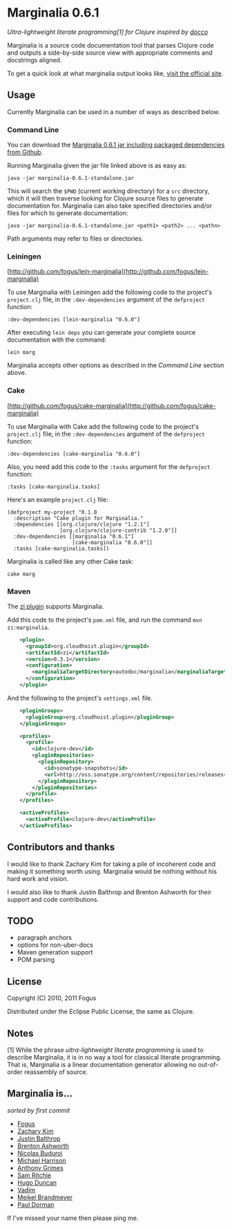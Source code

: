 Marginalia 0.6.1
==========
*Ultra-lightweight literate programming[1] for Clojure inspired by [docco](http://jashkenas.github.com/docco/)*

Marginalia is a source code documentation tool that parses Clojure code and outputs a side-by-side source view with appropriate comments and docstrings aligned.  

To get a quick look at what marginalia output looks like, [visit the official site](http://fogus.me/fun/marginalia/).

Usage
-----

Currently Marginalia can be used in a number of ways as described below.

### Command Line

You can download the [Marginalia 0.6.1 jar including packaged dependencies from Github](https://github.com/downloads/fogus/marginalia/marginalia-0.6.1-standalone.jar).

Running Marginalia given the jar file linked above is as easy as:

    java -jar marginalia-0.6.1-standalone.jar

This will search the `$PWD` (current working directory) for a `src` directory, which it will then traverse looking for Clojure source files to generate documentation for.  Marginalia can also take specified directories and/or files for which to generate documentation:

    java -jar marginalia-0.6.1-standalone.jar <path1> <path2> ... <pathn>

Path arguments may refer to files or directories.

### Leiningen

[http://github.com/fogus/lein-marginalia](http://github.com/fogus/lein-marginalia)

To use Marginalia with Leiningen add the following code to the project's `project.clj` file, in the `:dev-dependencies` argument of the `defproject` function:

    :dev-dependencies [lein-marginalia "0.6.0"]

After executing `lein deps` you can generate your complete source documentation with the command:

    lein marg

Marginalia accepts other options as described in the *Command Line* section above.

### Cake

[http://github.com/fogus/cake-marginalia](http://github.com/fogus/cake-marginalia)

To use Marginalia with Cake add the following code to the project's `project.clj` file, in the `:dev-dependencies` argument of the `defproject` function:

    :dev-dependencies [cake-marginalia "0.6.0"]

Also, you need add this code to the `:tasks` argument for the `defproject` function:

    :tasks [cake-marginalia.tasks]

Here's an example `project.clj` file:

    (defproject my-project "0.1.0
      :description "Cake plugin for Marginalia."
      :dependencies [[org.clojure/clojure "1.2.1"]
                     [org.clojure/clojure-contrib "1.2.0"]]
      :dev-dependencies [[marginalia "0.6.1"]
                         [cake-marginalia "0.6.0"]]
      :tasks [cake-marginalia.tasks])

Marginalia is called like any other Cake task:

    cake marg

### Maven

The [zi plugin](https://github.com/pallet/zi) supports Marginalia.

Add this code to the project's `pom.xml` file, and run the command `mvn zi:marginalia`.

```xml
    <plugin>
      <groupId>org.cloudhoist.plugin</groupId>
      <artifactId>zi</artifactId>
      <version>0.3.1</version>
      <configuration>
        <marginaliaTargetDirectory>autodoc/marginalia</marginaliaTargetDirectory>
      </configuration>
    </plugin>
```

And the following to the project's `settings.xml` file.

```xml
    <pluginGroups>
      <pluginGroup>org.cloudhoist.plugin</pluginGroup>
    </pluginGroups>

    <profiles>
      <profile>
        <id>clojure-dev</id>
        <pluginRepositories>
          <pluginRepository>
            <id>sonatype-snapshots</id>
            <url>http://oss.sonatype.org/content/repositories/releases</url>
          </pluginRepository>
        </pluginRepositories>
      </profile>
    </profiles>

    <activeProfiles>
      <activeProfile>clojure-dev</activeProfile>
    </activeProfiles>
```

Contributors and thanks
-----------------------

I would like to thank Zachary Kim for taking a pile of incoherent code and making it something worth using.  Marginalia would be nothing without his hard work and vision.

I would also like to thank Justin Balthrop and Brenton Ashworth for their support and code contributions.

TODO
----
* paragraph anchors
* options for non-uber-docs
* Maven generation support
* POM parsing

License
-------

Copyright (C) 2010, 2011 Fogus

Distributed under the Eclipse Public License, the same as Clojure.

Notes
-----

[1] While the phrase *ultra-lightweight literate programming* is used to describe Marginalia, it is in no way a tool for classical literate programming.  That is, Marginalia is a linear documentation generator allowing no out-of-order reassembly of source.

Marginalia is... 
----------------

*sorted by first commit*

- [Fogus](http://fogus.me/fun/)
- [Zachary Kim](https://github.com/zkim)
- [Justin Balthrop](https://github.com/ninjudd)
- [Brenton Ashworth](https://github.com/brentonashworth)
- [Nicolas Buduroi](https://github.com/budu)
- [Michael Harrison](https://github.com/goodmike)
- [Anthony Grimes](https://github.com/Raynes)
- [Sam Ritchie](https://github.com/fogus/marginalia/commits/master?author=sritchie)
- [Hugo Duncan](https://github.com/hugoduncan)
- [Vadim](https://github.com/dm3)
- [Meikel Brandmeyer](https://github.com/kotarak)
- [Paul Dorman](https://github.com/pauldorman)

If I've missed your name then please ping me.
